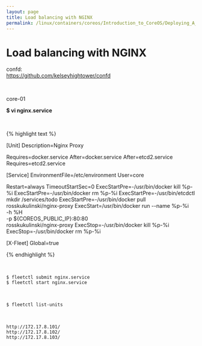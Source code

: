 ```yaml
---
layout: page
title: Load balancing with NGINX
permalink: /linux/containers/coreos/Introduction_to_CoreOS/Deploying_A_DatabaseBacked_Web_Application/Load_Balancing_With_NGINX_confd/
---
```



# Load balancing with NGINX


confd:  
https://github.com/kelseyhightower/confd


<br/>

core-01


 **$ vi nginx.service**


<br/>


{% highlight text %}

[Unit]
Description=Nginx Proxy

Requires=docker.service
After=docker.service
After=etcd2.service
Requires=etcd2.service

[Service]
EnvironmentFile=/etc/environment
User=core

Restart=always
TimeoutStartSec=0
ExecStartPre=-/usr/bin/docker kill %p-%i
ExecStartPre=-/usr/bin/docker rm %p-%i
ExecStartPre=-/usr/bin/etcdctl mkdir /services/todo
ExecStartPre=-/usr/bin/docker pull rosskukulinski/nginx-proxy
ExecStart=/usr/bin/docker run --name %p-%i \
      -h %H \
      -p ${COREOS_PUBLIC_IP}:80:80 \
      rosskukulinski/nginx-proxy
ExecStop=-/usr/bin/docker kill %p-%i
ExecStop=-/usr/bin/docker rm %p-%i

[X-Fleet]
Global=true

{% endhighlight %}

<br/>

    $ fleetctl submit nginx.service
    $ fleetctl start nginx.service

<br/>

    $ fleetctl list-units

<br/>

    http://172.17.8.101/
    http://172.17.8.102/
    http://172.17.8.103/
